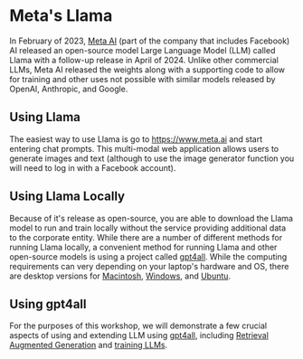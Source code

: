 # Meta's Llama
In February of 2023, [Meta AI][METAAI] (part of the company that includes Facebook) AI released 
an open-source model Large Language Model (LLM) called Llama with a follow-up release in 
April of 2024. Unlike other commercial LLMs, Meta AI released the weights along with a supporting
code to allow for training and other uses not possible with similar models released by OpenAI,
Anthropic, and Google.

## Using Llama
The easiest way to use Llama is go to https://www.meta.ai and start entering chat prompts. This 
multi-modal web application allows users to generate images and text (although to use the image
generator function you will need to log in with a Facebook account). 

## Using Llama Locally
Because of it's release as open-source, you are able to download the Llama model to run and 
train locally without the service providing additional data to the corporate entity. While there 
are a number of different methods for running Llama locally, a convenient method for running Llama
and other open-source models is using a project called [gpt4all][GPT4ALL]. While the computing
requirements can very depending on your laptop's hardware and OS, there are desktop versions
for [Macintosh](https://gpt4all.io/installers/gpt4all-installer-darwin.dmg), 
[Windows](https://gpt4all.io/installers/gpt4all-installer-win64.exe), and 
[Ubuntu](https://gpt4all.io/installers/gpt4all-installer-linux.run).

## Using gpt4all 
For the purposes of this workshop, we will demonstrate a few crucial aspects of using and extending
LLM using [gpt4all][GPT4ALL], including [Retrieval Augmented Generation](retrival-augment-generation.md) 
and [training LLMs](training-llms.md).

 
[GPT4ALL]: https://gpt4all.io/
[METAAI]: https://ai.meta.com/ 
